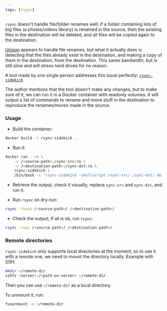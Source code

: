 ```yaml
---
tags: [rsync]
---
```


`rsync` doesn't handle file/folder renames well: if a folder containing lots of big files (a photos/videos library) is renamed in the source, then the existing files in the destination will be deleted, and all files will be copied again to the destination.

[Unison](https://github.com/bcpierce00/unison) appears to handle file renames, but what it actually does is detecting that the files already exist in the destination, and making a copy of them in the destination, from the destination. This saves bandwidth, but is still slow and will stress hard drives for no reason.

A tool made by one single person addresses this issue perfectly: [`rsync-sidekick`](https://github.com/m-manu/rsync-sidekick)

The author mentions that the tool doesn't make any changes, but to make sure of it, we can run it in a Docker container with readonly volumes. It will output a list of commands to rename and move stuff in the destination to reproduce the renames/moves made in the source.

### Usage

- Build the container:

```bash
docker build -t rsync-sidekick .
```

- Run it:

```bash
docker run --rm \
	-v /<source-path>:/sync-src:ro \
	-v /<destination-path>:/sync-dst:ro \
	rsync-sidekick \
	/bin/bash -c "rsync-sidekick -shellscript /sync-src/ /sync-dst/ && echo && cat sync_actions_*.sh"
```

- Retrieve the output, check it visually, replace `sync-src` and `sync-dst`, and run it.

- Run `rsync` on dry-run:

```sh
rsync -ruvin /<source-path>/ /<destination-path>/
```

- Check the output; if all is ok, run `rsync`:

```sh
rsync -ruvi /<source-path>/ /<destination-path>/
```

### Remote directories

`rsync-sidekick` only supports local directories at the moment, so to use it with a remote one, we need to mount the directory locally. Example with SSH:

```sh
mkdir ~/remote-dir
sshfs <server>:/<path-on-server> ~/remote-dir
```

Then you can use `~/remote-dir` as a local directory.

To unmount it, run:

```sh
fusermount -u ~/remote-dir
```
